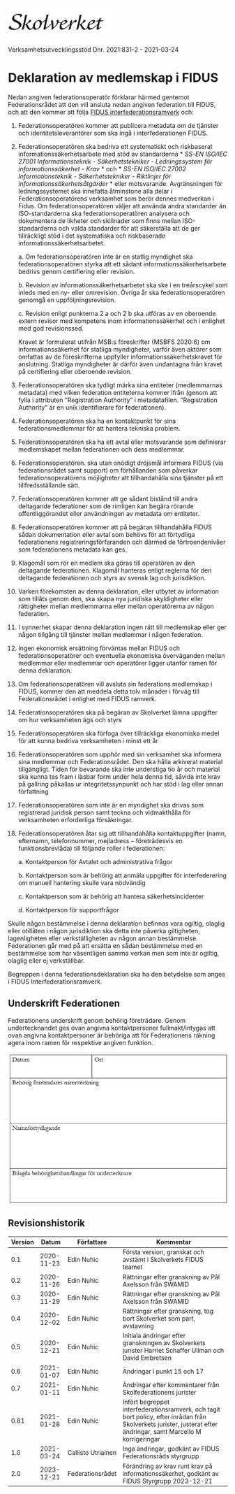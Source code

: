![Skolverket](media/Skolverket.png)

Verksamhetsutvecklingsstöd Dnr. 2021:831-2 - 2021-03-24


# Deklaration av medlemskap i FIDUS

Nedan angiven federationsoperatör förklarar härmed gentemot Federationsrådet att
den vill ansluta nedan angiven federation till FIDUS, och att den kommer att
följa [FIDUS interfederationsramverk](FIDUS_Interfederationsramverk.md) och:

1.  Federationsoperatören kommer att publicera metadata om de tjänster och
    identitetsleverantörer som ska ingå i interfederationen FIDUS.

2.  Federationsoperatören ska bedriva ett systematiskt och riskbaserat informationssäkerhetsarbete med stöd av standarderna * *SS-EN ISO/IEC 27001 Informationsteknik - Säkerhetstekniker - Ledningssystem för informationssäkerhet - Krav* * och * *SS-EN ISO/IEC 27002 Informationsteknik - Säkerhetstekniker - Riktlinjer för informationssäkerhetsåtgärder* * eller motsvarande. Avgränsningen för ledningssystemet ska innefatta åtminstone alla delar i Federationsoperatörens verksamhet som berör dennes medverkan i Fidus. Om federationsoperatören väljer att använda andra standarder än ISO-standarderna ska federationsoperatören analysera och dokumentera de likheter och skillnader som finns mellan ISO-standarderna och valda standarder för att säkerställa att de ger tillräckligt stöd i det systematiska och riskbaserade informationssäkerhetsarbetet.

    a. Om federationsoperatören inte är en statlig myndighet ska federationsoperatören styrka att ett sådant informationssäkerhetsarbete bedrivs genom certifiering eller revision.

    b. Revision av informationssäkerhetsarbetet ska ske i en treårscykel som inleds med en ny- eller omrevision. Övriga år ska federationsoperatören genomgå en uppföljningsrevision.

    c. Revision enligt punkterna 2 a och 2 b ska utföras av en oberoende extern revisor med kompetens inom informationssäkerhet och i enlighet med god revisionssed.

    Kravet är formulerat utifrån MSB:s föreskrifter (MSBFS 2020:6) om informationssäkerhet för statliga myndigheter, varför även aktörer som omfattas av de föreskrifterna uppfyller informationssäkerhetskravet för anslutning. Statliga myndigheter är därför även undantagna från kravet på certifiering eller oberoende revision.

3.  Federationsoperatören ska tydligt märka sina entiteter (medlemmarnas
    metadata) med vilken federation entiteterna kommer ifrån (genom att fylla i
    attributen ”Registration Authority” i metadatafilen. ”Registration
    Authority” är en unik identifierare för federationen).

4.  Federationsoperatören ska ha en kontaktpunkt för sina federationsmedlemmar
    för att hantera tekniska problem.

5.  Federationsoperatören ska ha ett avtal eller motsvarande som definierar
    medlemskapet mellan federationen och dess medlemmar.

6.  Federationsoperatören. ska utan onödigt dröjsmål informera FIDUS (via
    federationsrådet samt support) om förhållanden som påverkar
    federationsoperatörens möjligheter att tillhandahålla sina tjänster på ett
    tillfredsställande sätt.

7.  Federationsoperatören kommer att ge sådant bistånd till andra deltagande
    federationer som de rimligen kan begära rörande offentliggörandet eller
    användningen av metadata om entiteter.

8.  Federationsoperatören kommer att på begäran tillhandahålla FIDUS sådan
    dokumentation eller avtal som behövs för att förtydliga federationens
    registreringsförfaranden och därmed de förtroendenivåer som federationens
    metadata kan ges.

9.  Klagomål som rör en medlem ska göras till operatören av den deltagande
    federationen. Klagomål hanteras enligt reglerna för den deltagande
    federationen och styrs av svensk lag och jurisdiktion.

10. Varken förekomsten av denna deklaration, eller utbytet av information som
    tillåts genom den, ska skapa nya juridiska skyldigheter eller rättigheter
    mellan medlemmarna eller mellan operatörerna av någon federation.

1.  I synnerhet skapar denna deklaration ingen rätt till medlemskap eller ger
    någon tillgång till tjänster mellan medlemmar i någon federation.

2.  Ingen ekonomisk ersättning förväntas mellan FIDUS och federationsoperatörer
    och eventuella ekonomiska överväganden mellan medlemmar eller medlemmar och
    operatörer ligger utanför ramen för denna deklaration.

3.  Om federationsoperatören vill avsluta sin federations medlemskap i FIDUS,
    kommer den att meddela detta tolv månader i förväg till Federationsrådet i
    enlighet med FIDUS ramverk.

4.  Federationsoperatören ska på begäran av Skolverket lämna uppgifter om hur
    verksamheten ägs och styrs

5.  Federationsoperatören ska förfoga över tillräckliga ekonomiska medel för att
    kunna bedriva verksamheten i minst ett år

6.  Federationsoperatören som upphör med sin verksamhet ska informera sina
    medlemmar och Federationsrådet. Den ska hålla arkiverat material
    tillgängligt. Tiden för bevarande ska inte understiga tio år och material
    ska kunna tas fram i läsbar form under hela denna tid, såvida inte krav på
    gallring påkallas ur integritetssynpunkt och har stöd i lag eller annan
    författning

7.  Federationsoperatören som inte är en myndighet ska drivas som registrerad
    juridisk person samt teckna och vidmakthålla för verksamheten erforderliga
    försäkringar.

8.  Federationsoperatören åtar sig att tillhandahålla kontaktuppgifter (namn,
    efternamn, telefonnummer, mejladress – företrädesvis en funktionsbrevlåda)
    till följande roller i federationen:

    a.  Kontaktperson för Avtalet och administrativa frågor

    b.  Kontaktperson som är behörig att anmäla uppgifter för interfederering om
        manuell hantering skulle vara nödvändig

    c.  Kontaktperson som är behörig att hantera säkerhetsincidenter

    d.  Kontaktperson för supportfrågor

Skulle någon bestämmelse i denna deklaration befinnas vara ogiltig, olaglig
eller otillåten i någon jurisdiktion ska detta inte påverka giltigheten,
lagenligheten eller verkställigheten av någon annan bestämmelse. Federationen
går med på att ersätta en sådan bestämmelse med en bestämmelse som har
väsentligen samma verkan men som inte är ogiltig, olaglig eller ej verkställbar.

Begreppen i denna federationsdeklaration ska ha den betydelse som anges i
FIDUS Interfederationsramverk.

## Underskrift Federationen

Federationens underskrift genom behörig företrädare. Genom undertecknandet
ges ovan angivna kontaktpersoner fullmakt/intygas att ovan angivna
kontaktpersoner är behöriga att för Federationens räkning agera inom ramen
för respektive angiven funktion.

![Organisation och underskrift](media/FIDUS_Deklaration_Underskriftsfalt.png)

## Revisionshistorik

| Version           | Datum      | Författare         | Kommentar                                                                                                                                                         |
|-------------------|------------|--------------------|-------------------------------------------------------------------------------------------------------------------------------------------------------------------|
| 0.1               | 2020-11-23 | Edin Nuhic         | Första version, granskat och avstämt i Skolverkets FIDUS teamet                                                                                                   |
| 0.2               | 2020-11-26 | Edin Nuhic         | Rättningar efter granskning av Pål Axelsson från SWAMID                                                                                                           |
| 0.3               | 2020-11-29 | Edin Nuhic         | Rättningar efter granskning av Pål Axelsson från SWAMID                                                                                                           |
| 0.4               | 2020-12-02 | Edin Nuhic         | Rättningar efter granskning, tog bort Skolverket som part, avstavning                                                                                             |
| 0.5               | 2020-12-21 | Edin Nuhic         | Initiala ändringar efter granskningen av Skolverkets jurister Harriet Schaffer Ullman och David Embretsen                                                         |
| 0.6               | 2021-01-07 | Edin Nuhic         | Ändringar i punkt 15 och 17                                                                                                                                       |
| 0.7               | 2021-01-11 | Edin Nuhic         | Ändringar efter kommentarer från Skolfederationens jurister                                                                                                       |
| 0.81              | 2021-01-28 | Edin Nuhic         | Infört begreppet interfederationsramverk, och tagit bort policy, efter inrådan från Skolverkets jurister, justerat efter ändringar, samt Marcello M korrigeringar |
| 1.0               | 2021-03-24 | Callisto Utriainen | Inga ändringar, godkänt av FIDUS Federationsråds styrgrupp                                                                                                        |
| 2.0               | 2023-12-21 | Federationsrådet | Förändring av krav runt krav på informationssäkerhet, godkänt av FIDUS Styrgrupp 2023-12-21                                                                                                        |
